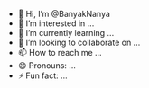 - 👋 Hi, I’m @BanyakNanya
- 👀 I’m interested in ...
- 🌱 I’m currently learning ...
- 💞️ I’m looking to collaborate on ...
- 📫 How to reach me ...
- 😄 Pronouns: ...
- ⚡ Fun fact: ...

<!---
BanyakNanya/BanyakNanya is a ✨ special ✨ repository because its `README.md` (this file) appears on your GitHub profile.
You can click the Preview link to take a look at your changes.
--->
